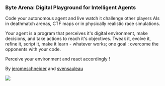 ### Byte Arena: Digital Playground for Intelligent Agents

Code your autonomous agent and live watch it challenge other players AIs in deathmatch arenas, CTF maps or in physically realistic race simulations.

Your agent is a program that perceives it's digital environment, make decisions, and take actions to reach it's objectives. Tweak it, evolve it, refine it, script it, make it learn - whatever works; one goal : overcome the opponents with your code.

Perceive your environment and react accordingly !

By [jeromeschneider](https://twitter.com/jeromeschneider) and [svensauleau](https://twitter.com/svensauleau)

![](https://cloud.githubusercontent.com/assets/4974818/24494371/57a8073c-1532-11e7-9026-469640cea9a7.png)
